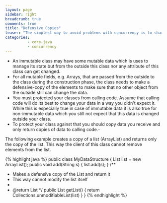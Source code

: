 ```yaml
---
layout: page
sidebar: right
breadcrumb: true
comments: true
title: "Defensive Copies"
teaser: "The simplest way to avoid problems with concurrency is to share only immutable data between threads. Immutable data is data which cannot changed"
categories:
          - core-java
          - concurrency
---
```

- An immutable class may have some mutable data which is uses to manage its state but from the outside this class nor any attribute of this class can get changed.
- For all mutable fields, e.g. Arrays, that are passed from the outside to the class during the construction phase, the class needs to make a defensive-copy of the elements to make sure that no other object from the outside still can change the data.
- You must protected your classes from calling code. Assume that calling code will do its best to change your data in a way you didn't expect it. While this is especially true in case of immutable data it is also true for non-immutable data which you still not expect that this data is changed outside your class.
- To protect your class against that you should copy data you receive and only return copies of data to calling code.-

The following example creates a copy of a list (ArrayList) and returns only the copy of the list. This way the client of this class cannot remove elements from the list.

{% highlight java %}
public class MyDataStructure {
  List<String> list = new ArrayList<String>();
  public void add(String s) {
    list.add(s);
  }
/**
   * Makes a defensive copy of the List and return it
   * This way cannot modify the list itself
   *
   * @return List<String>
   */
  public List<String> getList() {
    return Collections.unmodifiableList(list)  }
}
{% endhighlight %}
